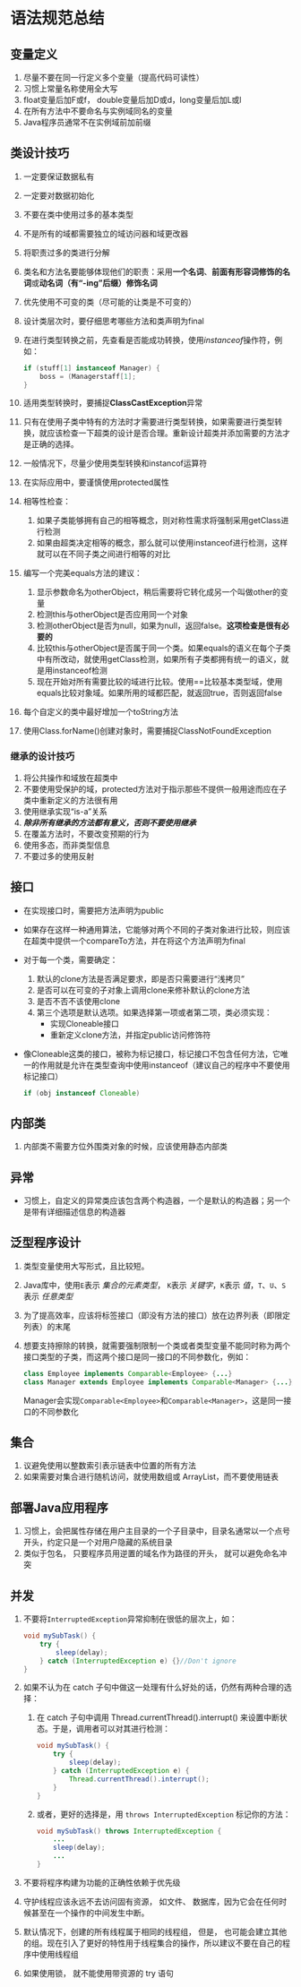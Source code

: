 # 语法规范总结

## 变量定义

1. 尽量不要在同一行定义多个变量（提高代码可读性）
2. 习惯上常量名称使用全大写
3. float变量后加F或f， double变量后加D或d，long变量后加L或l
4. 在所有方法中不要命名与实例域同名的变量
5. Java程序员通常不在实例域前加前缀

## 类设计技巧

1. 一定要保证数据私有
2. 一定要对数据初始化
3. 不要在类中使用过多的基本类型
4. 不是所有的域都需要独立的域访问器和域更改器
5. 将职责过多的类进行分解
6. 类名和方法名要能够体现他们的职责：采用**一个名词**、**前面有形容词修饰的名词**或**动名词（有“-ing”后缀）修饰名词**
7. 优先使用不可变的类（尽可能的让类是不可变的）
8. 设计类层次时，要仔细思考哪些方法和类声明为final
9. 在进行类型转换之前，先查看是否能成功转换，使用*instanceof*操作符，例如：

    ```java
    if (stuff[1] instanceof Manager) {
        boss = (Managerstaff[1];
    }
    ```

10. 适用类型转换时，要捕捉**ClassCastException**异常
11. 只有在使用子类中特有的方法时才需要进行类型转换，如果需要进行类型转换，就应该检查一下超类的设计是否合理。重新设计超类并添加需要的方法才是正确的选择。
12. 一般情况下，尽量少使用类型转换和instancof运算符
13. 在实际应用中，要谨慎使用protected属性
14. 相等性检查：
    1. 如果子类能够拥有自己的相等概念，则对称性需求将强制采用getClass进行检测
    2. 如果由超类决定相等的概念，那么就可以使用instanceof进行检测，这样就可以在不同子类之间进行相等的对比
15. 编写一个完美equals方法的建议：
    1. 显示参数命名为otherObject，稍后需要将它转化成另一个叫做other的变量
    2. 检测this与otherObject是否应用同一个对象
    3. 检测otherObject是否为null，如果为null，返回false。**这项检查是很有必要的**
    4. 比较this与otherObject是否属于同一个类。如果equals的语义在每个子类中有所改动，就使用getClass检测，如果所有子类都拥有统一的语义，就是用instanceof检测
    5. 现在开始对所有需要比较的域进行比较。使用==比较基本类型域，使用equals比较对象域。如果所用的域都匹配，就返回true，否则返回false
16. 每个自定义的类中最好增加一个toString方法
17. 使用Class.forName()创建对象时，需要捕捉ClassNotFoundException

### 继承的设计技巧

1. 将公共操作和域放在超类中
2. 不要使用受保护的域，protected方法对于指示那些不提供一般用途而应在子类中重新定义的方法很有用
3. 使用继承实现“is-a”关系
4. ***除非所有继承的方法都有意义，否则不要使用继承***
5. 在覆盖方法时，不要改变预期的行为
6. 使用多态，而非类型信息
7. 不要过多的使用反射

## 接口

+ 在实现接口时，需要把方法声明为public
+ 如果存在这样一种通用算法，它能够对两个不同的子类对象进行比较，则应该在超类中提供一个compareTo方法，并在将这个方法声明为final
+ 对于每一个类，需要确定：
    1. 默认的clone方法是否满足要求，即是否只需要进行“浅拷贝”
    2. 是否可以在可变的子对象上调用clone来修补默认的clone方法
    3. 是否不否不该使用clone
    4. 第三个选项是默认选项。如果选择第一项或者第二项，类必须实现：
        + 实现Cloneable接口
        + 重新定义clone方法，并指定public访问修饰符
+ 像Cloneable这类的接口，被称为标记接口，标记接口不包含任何方法，它唯一的作用就是允许在类型查询中使用instanceof（建议自己的程序中不要使用标记接口）

    ```java
    if (obj instanceof Cloneable)
    ```

## 内部类

1. 内部类不需要方位外围类对象的时候，应该使用静态内部类

## 异常

+ 习惯上，自定义的异常类应该包含两个构造器，一个是默认的构造器；另一个是带有详细描述信息的构造器

## 泛型程序设计

1. 类型变量使用大写形式，且比较短。
2. Java库中，使用`E`表示 *集合的元素类型*， `K`表示 *关键字*，`K`表示 *值*，`T`、`U`、`S`表示 *任意类型*
3. 为了提高效率，应该将标签接口（即没有方法的接口）放在边界列表（即限定列表）的末尾
4. 想要支持擦除的转换，就需要强制限制一个类或者类型变量不能同时称为两个接口类型的子类，而这两个接口是同一接口的不同参数化，例如：

    ```java
    class Employee implements Comparable<Employee> {...}
    class Manager extends Employee implements Comparable<Manager> {...}//Error
    ```

    Manager会实现`Comparable<Employee>`和`Comparable<Manager>`，这是同一接口的不同参数化

## 集合

1. 议避免使用以整数索引表示链表中位置的所有方法
2. 如果需要对集合进行随机访问，就使用数组或 ArrayList，而不要使用链表

## 部署Java应用程序

1. 习惯上，会把属性存储在用户主目录的一个子目录中，目录名通常以一个点号开头，约定只是一个对用户隐藏的系统目录
2. 类似于包名， 只要程序员用逆置的域名作为路径的开头， 就可以避免命名冲突

## 并发

1. 不要将`InterruptedException`异常抑制在很低的层次上，如：

    ```java
    void mySubTask() {
        try {
            sleep(delay);
        } catch (InterruptedException e) {}//Don't ignore
    }
    ```

2. 如果不认为在 catch 子句中做这一处理有什么好处的话，仍然有两种合理的选择：
    1. 在 catch 子句中调用 Thread.currentThread().interrupt() 来设置中断状态。于是，调用者可以对其进行检测：

        ```java
        void mySubTask() {
            try {
                sleep(delay);
            } catch (InterruptedException e) {
                Thread.currentThread().interrupt();
            }
        }
        ```

    2. 或者，更好的选择是，用 `throws InterruptedException` 标记你的方法：

        ```java
        void mySubTask() throws InterruptedException {
            ...
            sleep(delay);
            ...
        }
        ```

3. 不要将程序构建为功能的正确性依赖于优先级
4. 守护线程应该永远不去访问固有资源， 如文件、 数据库，因为它会在任何时候甚至在一个操作的中间发生中断。
5. 默认情况下，创建的所有线程属于相同的线程组， 但是， 也可能会建立其他的组。现在引入了更好的特性用于线程集合的操作，所以建议不要在自己的程序中使用线程组
6. 如果使用锁， 就不能使用带资源的 try 语句
